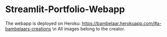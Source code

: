 # Streamlit-Portfolio-Webapp

The webapp is deployed on Heroku: https://bambelaar.herokuapp.com/#a-bambelaars-creations \n
All images belong to the creator.
